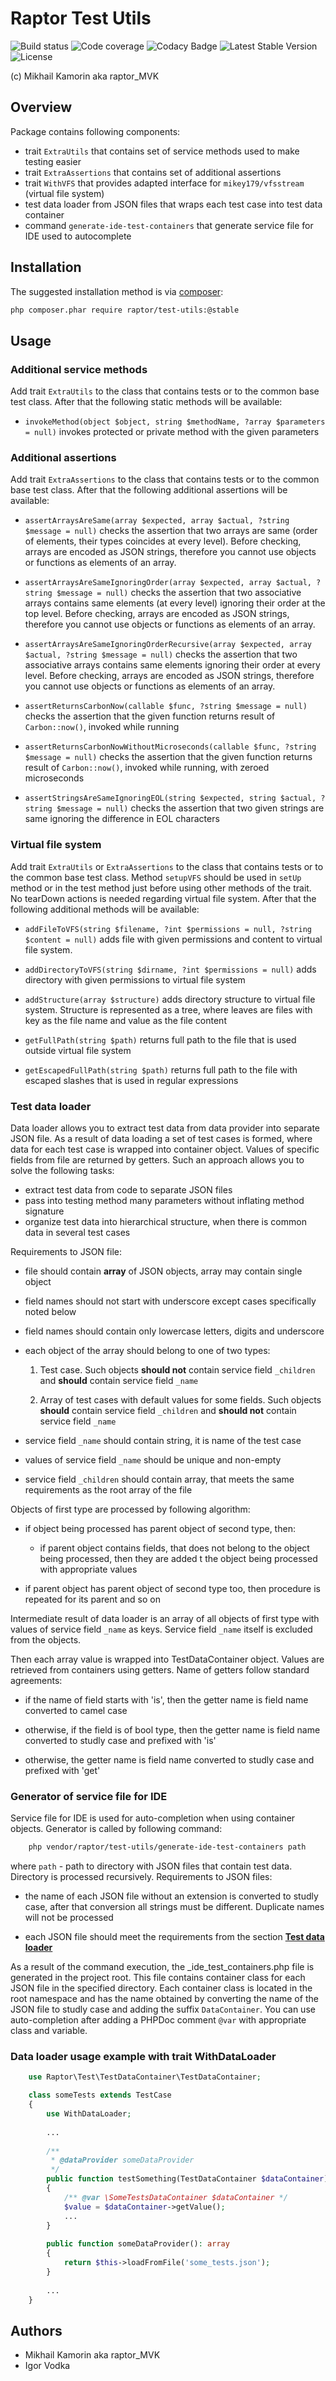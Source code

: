# Raptor Test Utils

![Build status](https://img.shields.io/travis/raptor-mvk/test-utils.svg)
![Code coverage](https://img.shields.io/codecov/c/github/raptor-mvk/test-utils.svg)
![Codacy Badge](https://api.codacy.com/project/badge/Grade/fad62319b6af492b871f118cddef6401)
![Latest Stable Version](https://poser.pugx.org/raptor/test-utils/version)
![License](https://poser.pugx.org/raptor/test-utils/license)

(c) Mikhail Kamorin aka raptor_MVK

## Overview

Package contains following components:
- trait `ExtraUtils` that contains set of service methods used to make testing easier
- trait `ExtraAssertions` that contains set of additional assertions
- trait `WithVFS` that provides adapted interface for `mikey179/vfsstream` (virtual file system)
- test data loader from JSON files that wraps each test case into test data container
- command `generate-ide-test-containers` that generate service file for IDE used to autocomplete

## Installation

The suggested installation method is via [composer](https://getcomposer.org/):

```sh
php composer.phar require raptor/test-utils:@stable
```

## Usage

### Additional service methods

Add trait `ExtraUtils` to the class that contains tests or to the common base test class. After
that the following static methods will be available:

- `invokeMethod(object $object, string $methodName, ?array $parameters = null)` invokes protected or private method
  with the given parameters

### Additional assertions

Add trait `ExtraAssertions` to the class that contains tests or to the common base test class. After that the following
additional assertions will be available:

- `assertArraysAreSame(array $expected, array $actual, ?string $message = null)` checks the assertion that two arrays
  are same (order of elements, their types coincides at every level). Before checking, arrays are encoded as JSON
  strings, therefore you cannot use objects or functions as elements of an array.

- `assertArraysAreSameIgnoringOrder(array $expected, array $actual, ?string $message = null)` checks the assertion that
  two associative arrays contains same elements (at every level) ignoring their order at the top level. Before
  checking, arrays are encoded as JSON strings, therefore you cannot use objects or functions as elements of an array.

- `assertArraysAreSameIgnoringOrderRecursive(array $expected, array $actual, ?string $message = null)` checks the
  assertion that two associative arrays contains same elements ignoring their order at every level. Before checking,
  arrays are encoded as JSON strings, therefore you cannot use objects or functions as elements of an array.

- `assertReturnsCarbonNow(callable $func, ?string $message = null)` checks the assertion that the given function
  returns result of `Carbon::now()`, invoked while running 

- `assertReturnsCarbonNowWithoutMicroseconds(callable $func, ?string $message = null)` checks the assertion that the
  given function returns result of `Carbon::now()`, invoked while running, with zeroed microseconds 

- `assertStringsAreSameIgnoringEOL(string $expected, string $actual, ?string $message = null)` checks the assertion
  that two given strings are same ignoring the difference in EOL characters

### Virtual file system

Add trait `ExtraUtils` or `ExtraAssertions` to the class that contains tests or to the common base test class. Method
`setupVFS` should be used in `setUp` method or in the test method just before using other methods of the trait.
No tearDown actions is needed regarding virtual file system. After that the following additional methods will be
available:

- `addFileToVFS(string $filename, ?int $permissions = null, ?string $content = null)` adds file with given permissions
  and content to virtual file system.

- `addDirectoryToVFS(string $dirname, ?int $permissions = null)` adds directory with given permissions to virtual file
  system

- `addStructure(array $structure)` adds directory structure to virtual file system. Structure is represented as a tree,
  where leaves are files with key as the file name and value as the file content

- `getFullPath(string $path)` returns full path to the file that is used outside virtual file system

- `getEscapedFullPath(string $path)` returns full path to the file with escaped slashes that is used in regular
  expressions

### Test data loader

Data loader allows you to extract test data from data provider into separate JSON file. As a result of data loading a
set of test cases is formed, where data for each test case is wrapped into container object. Values of specific fields
from file are returned by getters. Such an approach allows you to solve the following tasks:

- extract test data from code to separate JSON files
- pass into testing method many parameters without inflating method signature
- organize test data into hierarchical structure, when there is common data in several test cases

Requirements to JSON file:

- file should contain **array** of JSON objects, array may contain single object

- field names should not start with underscore except cases specifically noted below

- field names should contain only lowercase letters, digits and underscore

- each object of the array should belong to one of two types:
  1. Test case. Such objects **should not** contain service field `_children` and **should** contain service field
  `_name`

  2. Array of test cases with default values for some fields. Such objects **should** contain service field `_children`
  and **should not** contain service field `_name`

- service field `_name` should contain string, it is name of the test case

- values of service field `_name` should be unique and non-empty

- service field `_children` should contain array, that meets the same requirements as the root array of the file

Objects of first type are processed by following algorithm:
- if object being processed has parent object of second type, then:

  - if parent object contains fields, that does not belong to the object being processed, then they are added t
    the object being processed with appropriate values

- if parent object has parent object of second type too, then procedure is repeated for its parent and so on     
 
Intermediate result of data loader is an array of all objects of first type with values of service field `_name` as
keys. Service field `_name` itself is excluded from the objects.

Then each array value is wrapped into TestDataContainer object. Values are retrieved from containers using getters. 
Name of getters follow standard agreements:
- if the name of field starts with 'is', then the getter name is field name converted to camel case

- otherwise, if the field is of bool type, then the getter name is field name converted to studly case and prefixed
  with 'is'

- otherwise, the getter name is field name converted to studly case and prefixed with 'get'

### Generator of service file for IDE

Service file for IDE is used for auto-completion when using container objects. Generator is called by following command:

```bash
    php vendor/raptor/test-utils/generate-ide-test-containers path
```

where `path` - path to directory with JSON files that contain test data. Directory is processed recursively.
Requirements to JSON files:
- the name of each JSON file without an extension is converted to studly case, after that conversion all strings must
  be different. Duplicate names will not be processed

- each JSON file should meet the requirements from the section **[Test data loader](#test-data-loader)**

As a result of the command execution, the _ide_test_containers.php file is generated in the project root. This file
contains container class for each JSON file in the specified directory. Each container class is located in the root
namespace and has the name obtained by converting the name of the JSON file to studly case and adding the suffix
`DataContainer`. You can use auto-completion after adding a PHPDoc comment `@var` with appropriate class and variable.

### Data loader usage example with trait WithDataLoader

```php
    use Raptor\Test\TestDataContainer\TestDataContainer;

    class someTests extends TestCase
    {
        use WithDataLoader;
             
        ...
        
        /**
         * @dataProvider someDataProvider
         */
        public function testSomething(TestDataContainer $dataContainer): void
        {
            /** @var \SomeTestsDataContainer $dataContainer */
            $value = $dataContainer->getValue();
            ...
        }
        
        public function someDataProvider(): array
        {
            return $this->loadFromFile('some_tests.json'); 
        }
        
        ...
    }
```

## Authors
- Mikhail Kamorin aka raptor_MVK
- Igor Vodka